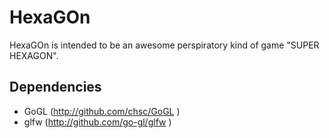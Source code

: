 HexaGOn
=======

HexaGOn is intended to be an awesome perspiratory kind of game "SUPER HEXAGON".

Dependencies
------------

* GoGL (http://github.com/chsc/GoGL )
* glfw (http://github.com/go-gl/glfw )


